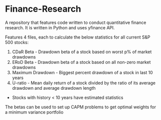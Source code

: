 # Finance-Research
A repository that features code written to conduct quantitative finance research. It is written in Python and uses yfinance API.

Features 4 files, each to calculate the below statistics for all current S&P 500 stocks:
1) CDaR Beta - Drawdown beta of a stock based on worst p% of market drawdowns
2) ERoD Beta - Drawdown beta of a stock based on all non-zero market drawdowns
3) Maximum Drawdown - Biggest percent drawdown of a stock in last 10 years
4) U-ratio - Mean daily return of a stock divided by the ratio of its average drawdown and average drawdown length
* Stocks with history < 10 years have estimated statistics

The betas can be used to set up CAPM problems to get optimal weights for a minimum variance portfolio
